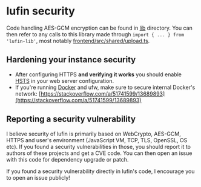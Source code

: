 # lufin security

Code handling AES-GCM encryption can be found in [lib](./lib/) directory. You can then refer to any calls to this library made through `import { ... } from 'lufin-lib'`, most notably [frontend/src/shared/upload.ts](./frontend/src/shared/upload.ts).

## Hardening your instance security

- After configuring HTTPS **and verifying it works** you should enable [HSTS](https://developer.mozilla.org/en-US/docs/Web/HTTP/Reference/Headers/Strict-Transport-Security) in your web server configuration.
- If you're running [Docker](./docs/INSTALL.md#Docker) and ufw, make sure to secure internal Docker's network: [https://stackoverflow.com/a/51741599/13689893](https://stackoverflow.com/a/51741599/13689893)

## Reporting a security vulnerability

I believe security of lufin is primarily based on WebCrypto, AES-GCM, HTTPS and user's environment (JavaScript VM, TCP, TLS, OpenSSL, OS etc). If you found a security vulnerabilities in those, you should report it to authors of these projects and get a CVE code. You can then open an issue with this code for dependency upgrade or patch.

If you found a security vulnerability directly in lufin's code, I encourage you to open an issue publicly!